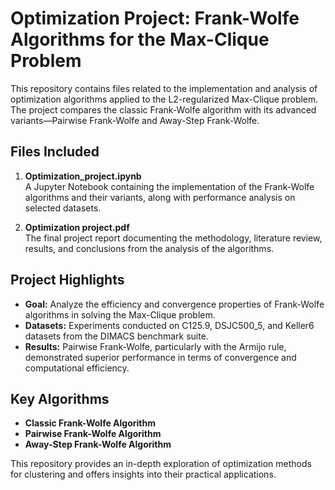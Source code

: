 
# Optimization Project: Frank-Wolfe Algorithms for the Max-Clique Problem

This repository contains files related to the implementation and analysis of optimization algorithms applied to the L2-regularized Max-Clique problem. The project compares the classic Frank-Wolfe algorithm with its advanced variants—Pairwise Frank-Wolfe and Away-Step Frank-Wolfe.

## Files Included

1. **Optimization_project.ipynb**  
   A Jupyter Notebook containing the implementation of the Frank-Wolfe algorithms and their variants, along with performance analysis on selected datasets.

2. **Optimization project.pdf**  
   The final project report documenting the methodology, literature review, results, and conclusions from the analysis of the algorithms.

## Project Highlights

- **Goal:** Analyze the efficiency and convergence properties of Frank-Wolfe algorithms in solving the Max-Clique problem.
- **Datasets:** Experiments conducted on C125.9, DSJC500_5, and Keller6 datasets from the DIMACS benchmark suite.
- **Results:** Pairwise Frank-Wolfe, particularly with the Armijo rule, demonstrated superior performance in terms of convergence and computational efficiency.

## Key Algorithms

- **Classic Frank-Wolfe Algorithm**  
- **Pairwise Frank-Wolfe Algorithm**  
- **Away-Step Frank-Wolfe Algorithm**

This repository provides an in-depth exploration of optimization methods for clustering and offers insights into their practical applications.

